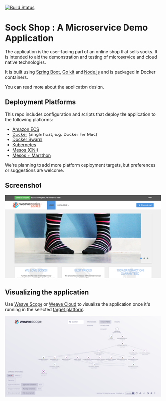 [![Build Status](https://travis-ci.org/weaveworks/weaveDemo.svg?branch=master)](https://travis-ci.org/weaveworks/weaveDemo)

# Sock Shop : A Microservice Demo Application

The application is the user-facing part of an online shop that sells socks. It is intended to aid the demonstration and testing of microservice and cloud native technologies.

It is built using [Spring Boot](http://projects.spring.io/spring-boot/), [Go kit](http://gokit.io) and [Node.js](https://nodejs.org/) and is packaged in Docker containers.

You can read more about the [application design](./docs/design.md).

## Deployment Platforms

This repo includes configuration and scripts that deploy the application to the following platforms:

- [Amazon ECS](./deploy/aws-ecs/)
- [Docker](./deploy/docker-single/) (single host, e.g. Docker For Mac)
- [Docker Swarm](./deploy/docker-swarm/)
- [Kubernetes](./deploy/kubernetes/)
- [Mesos (CNI)](./deploy/mesos-cni/)
- [Mesos + Marathon](./deploy/mesos-marathon/)

We're planning to add more platform deployment targets, but preferences or suggestions are welcome.

## Screenshot

![Sock Shop frontend](./docs/images/sockshop-frontend.png)

## Visualizing the application

Use [Weave Scope](http://weave.works/products/weave-scope/) or [Weave Cloud](http://cloud.weave.works/) to visualize the application once it's running in the selected [target platform](./deploy/).

![Sock Shop in Weave Scope](./docs/images/sockshop-scope.png)

## 
